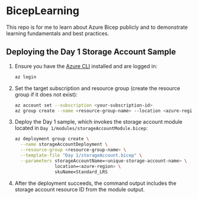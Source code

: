 # BicepLearning
This repo is for me to learn about Azure Bicep publicly and to demonstrate learning fundamentals and best practices.

## Deploying the Day 1 Storage Account Sample
1. Ensure you have the [Azure CLI](https://learn.microsoft.com/cli/azure/install-azure-cli) installed and are logged in:
   ```bash
   az login
   ```
2. Set the target subscription and resource group (create the resource group if it does not exist):
   ```bash
   az account set --subscription <your-subscription-id>
   az group create --name <resource-group-name> --location <azure-region>
   ```
3. Deploy the Day 1 sample, which invokes the storage account module located in `Day 1/modules/storageAccountModule.bicep`:
   ```bash
   az deployment group create \
     --name storageAccountDeployment \
     --resource-group <resource-group-name> \
     --template-file "Day 1/storageAccount.bicep" \
     --parameters storageAccountName=<unique-storage-account-name> \
                  location=<azure-region> \
                  skuName=Standard_LRS
   ```
4. After the deployment succeeds, the command output includes the storage account resource ID from the module output.
